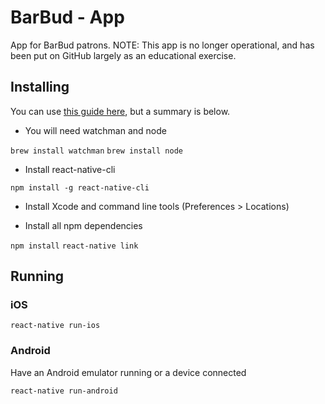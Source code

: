 # BarBud - App

App for BarBud patrons. NOTE: This app is no longer operational, and has been put on GitHub largely as an educational exercise. 

## Installing

You can use [this guide here](https://facebook.github.io/react-native/docs/getting-started.html), 
but a summary is below.

- You will need watchman and node

`brew install watchman`
`brew install node`

- Install react-native-cli

`npm install -g react-native-cli`

- Install Xcode and command line tools (Preferences > Locations)

- Install all npm dependencies

`npm install`
`react-native link`

## Running

### iOS

`react-native run-ios`

### Android 

Have an Android emulator running or a device connected

`react-native run-android`

